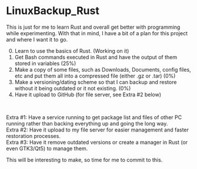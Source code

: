 # LinuxBackup_Rust

This is just for me to learn Rust and overall get better with programming while experimenting.
With that in mind, I have a bit of a plan for this project and where I want it to go.

  0. Learn to use the basics of Rust. (Working on it)
  1. Get Bash commands executed in Rust and have the output of them stored in variables (25%)
  2. Make a copy of some files, such as Downloads, Documents, config files, etc and put them all into a compressed file (either .gz or .tar) (0%)
  3. Make a versioning/dating scheme so that I can backup and restore without it being outdated or it not existing. (0%)
  4. Have it upload to GitHub (for file server, see Extra #2 below) 
  <br>

  Extra #1: Have a service running to get package list and files of other PC running rather than backing everything up and going the long way. 
  <br>
  Extra #2: Have it upload to my file server for easier management and faster restoration processes.
  <br>
  Extra #3: Have it remove outdated versions or create a manager in Rust (or even GTK3/Qt5) to manage them.
  <br>
  
  This will be interesting to make, so time for me to commit to this.
